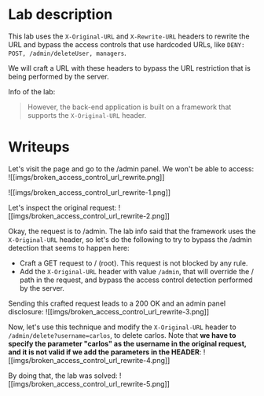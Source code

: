 
# Lab description
This lab uses the `X-Original-URL` and `X-Rewrite-URL` headers to rewrite the URL and bypass the access controls that use hardcoded URLs, like `DENY: POST, /admin/deleteUser, managers`.

We will craft a URL with these headers to bypass the URL restriction that is being performed by the server.

Info of the lab:
> However, the back-end application is built on a framework that supports the `X-Original-URL` header.

# Writeups
Let's visit the page and go to the /admin panel. We won't be able to access:
![[imgs/broken_access_control_url_rewrite.png]]

![[imgs/broken_access_control_url_rewrite-1.png]]

Let's inspect the original request:
![[imgs/broken_access_control_url_rewrite-2.png]]

Okay, the request is to /admin. The lab info said that the framework uses the `X-Original-URL` header, so let's do the following to try to bypass the /admin detection that seems to happen here:

- Craft a GET request to / (root). This request is not blocked by any rule.
- Add the `X-Original-URL` header with value `/admin`, that will override the / path in the request, and bypass the access control detection performed by the server.

Sending this crafted request leads to a 200 OK and an admin panel disclosure:
![[imgs/broken_access_control_url_rewrite-3.png]]

Now, let's use this technique and modify the `X-Original-URL` header to` /admin/delete?username=carlos`, to delete carlos. Note that **we have to specify the parameter "carlos" as the username in the original request, and it is not valid if we add the parameters in the HEADER**:
![[imgs/broken_access_control_url_rewrite-4.png]]

By doing that, the lab was solved:
![[imgs/broken_access_control_url_rewrite-5.png]]